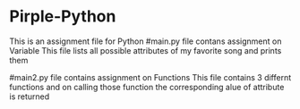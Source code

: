 # Pirple-Python
This is an assignment file for Python 
#main.py file contans assignment on Variable
This file lists all possible attributes of my favorite song and prints them 

#main2.py file contains assignment on Functions
This file contains 3 differnt functions and on calling those function the corresponding alue of attribute is returned
